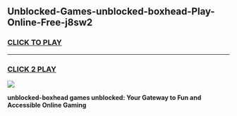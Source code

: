 
## Unblocked-Games-unblocked-boxhead-Play-Online-Free-j8sw2
<h3>
<a href="https://premium76.site?title=unblocked-boxhead&ref=26A">CLICK TO PLAY</a></h3>
<hr>

<h3>
<a href="https://premium76.site?title=unblocked-boxhead&ref=26A">CLICK 2 PLAY</a>
  
</h3>

<a href="https://premium76.site?title=unblocked-boxhead&ref=26A"><img src="https://clearcache.store/games.png"></a>


**unblocked-boxhead games unblocked: Your Gateway to Fun and Accessible Online Gaming**
